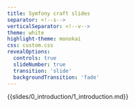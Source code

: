 ```yaml
---
title: Symfony craft slides 
separator: <!--s-->
verticalSeparator: <!--v-->
theme: white
highlight-theme: monokai 
css: custom.css
revealOptions:
  controls: true
  slideNumber: true
  transition: 'slide'
  backgroundTransition: 'fade'
---
```

{{slides/0_introduction/1_introduction.md}}
